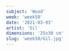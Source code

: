```yaml
---
subject: 'Wood'
week: 'week50'
date: '2021-03-03'
artist: 'Gil'
dimensions: '25x30 cm'
slug: 'week50/Gil.jpg'
---
```

